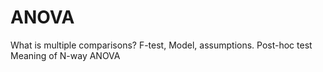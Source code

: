 # ANOVA
What is multiple comparisons?
F-test, Model, assumptions.
Post-hoc test
Meaning of N-way ANOVA

